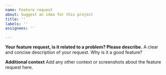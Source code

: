```yaml
---
name: Feature request
about: Suggest an idea for this project
title: ''
labels: ''
assignees: ''

---
```


**Your feature request, is it related to a problem? Please describe.**
A clear and concise description of your request. Why is it a good feature?

**Additional context**
Add any other context or screenshots about the feature request here.
